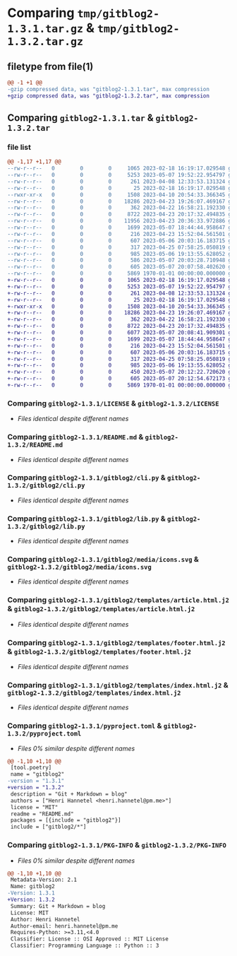 # Comparing `tmp/gitblog2-1.3.1.tar.gz` & `tmp/gitblog2-1.3.2.tar.gz`

## filetype from file(1)

```diff
@@ -1 +1 @@
-gzip compressed data, was "gitblog2-1.3.1.tar", max compression
+gzip compressed data, was "gitblog2-1.3.2.tar", max compression
```

## Comparing `gitblog2-1.3.1.tar` & `gitblog2-1.3.2.tar`

### file list

```diff
@@ -1,17 +1,17 @@
--rw-r--r--   0        0        0     1065 2023-02-18 16:19:17.029548 gitblog2-1.3.1/LICENSE
--rw-r--r--   0        0        0     5253 2023-05-07 19:52:22.954797 gitblog2-1.3.1/README.md
--rw-r--r--   0        0        0      261 2023-04-08 12:33:53.131324 gitblog2-1.3.1/build.py
--rw-r--r--   0        0        0       25 2023-02-18 16:19:17.029548 gitblog2-1.3.1/gitblog2/__init__.py
--rwxr-xr-x   0        0        0     1508 2023-04-10 20:54:33.366345 gitblog2-1.3.1/gitblog2/cli.py
--rw-r--r--   0        0        0    18286 2023-04-23 19:26:07.469167 gitblog2-1.3.1/gitblog2/lib.py
--rw-r--r--   0        0        0      362 2023-04-22 16:58:21.192330 gitblog2-1.3.1/gitblog2/media/favicon.svg
--rw-r--r--   0        0        0     8722 2023-04-23 20:17:32.494835 gitblog2-1.3.1/gitblog2/media/icons.svg
--rw-r--r--   0        0        0    11956 2023-04-23 20:36:33.972886 gitblog2-1.3.1/gitblog2/style.css
--rw-r--r--   0        0        0     1699 2023-05-07 18:44:44.958647 gitblog2-1.3.1/gitblog2/templates/article.html.j2
--rw-r--r--   0        0        0      216 2023-04-23 15:52:04.561501 gitblog2-1.3.1/gitblog2/templates/article_datetimes.html.j2
--rw-r--r--   0        0        0      607 2023-05-06 20:03:16.183715 gitblog2-1.3.1/gitblog2/templates/footer.html.j2
--rw-r--r--   0        0        0      317 2023-04-25 07:58:25.050819 gitblog2-1.3.1/gitblog2/templates/head_common.html.j2
--rw-r--r--   0        0        0      985 2023-05-06 19:13:55.628052 gitblog2-1.3.1/gitblog2/templates/index.html.j2
--rw-r--r--   0        0        0      586 2023-05-07 20:03:28.710948 gitblog2-1.3.1/gitblog2/templates/navbar.html.j2
--rw-r--r--   0        0        0      605 2023-05-07 20:07:58.402620 gitblog2-1.3.1/pyproject.toml
--rw-r--r--   0        0        0     5869 1970-01-01 00:00:00.000000 gitblog2-1.3.1/PKG-INFO
+-rw-r--r--   0        0        0     1065 2023-02-18 16:19:17.029548 gitblog2-1.3.2/LICENSE
+-rw-r--r--   0        0        0     5253 2023-05-07 19:52:22.954797 gitblog2-1.3.2/README.md
+-rw-r--r--   0        0        0      261 2023-04-08 12:33:53.131324 gitblog2-1.3.2/build.py
+-rw-r--r--   0        0        0       25 2023-02-18 16:19:17.029548 gitblog2-1.3.2/gitblog2/__init__.py
+-rwxr-xr-x   0        0        0     1508 2023-04-10 20:54:33.366345 gitblog2-1.3.2/gitblog2/cli.py
+-rw-r--r--   0        0        0    18286 2023-04-23 19:26:07.469167 gitblog2-1.3.2/gitblog2/lib.py
+-rw-r--r--   0        0        0      362 2023-04-22 16:58:21.192330 gitblog2-1.3.2/gitblog2/media/favicon.svg
+-rw-r--r--   0        0        0     8722 2023-04-23 20:17:32.494835 gitblog2-1.3.2/gitblog2/media/icons.svg
+-rw-r--r--   0        0        0     6077 2023-05-07 20:08:41.909301 gitblog2-1.3.2/gitblog2/style.css
+-rw-r--r--   0        0        0     1699 2023-05-07 18:44:44.958647 gitblog2-1.3.2/gitblog2/templates/article.html.j2
+-rw-r--r--   0        0        0      216 2023-04-23 15:52:04.561501 gitblog2-1.3.2/gitblog2/templates/article_datetimes.html.j2
+-rw-r--r--   0        0        0      607 2023-05-06 20:03:16.183715 gitblog2-1.3.2/gitblog2/templates/footer.html.j2
+-rw-r--r--   0        0        0      317 2023-04-25 07:58:25.050819 gitblog2-1.3.2/gitblog2/templates/head_common.html.j2
+-rw-r--r--   0        0        0      985 2023-05-06 19:13:55.628052 gitblog2-1.3.2/gitblog2/templates/index.html.j2
+-rw-r--r--   0        0        0      450 2023-05-07 20:12:22.720620 gitblog2-1.3.2/gitblog2/templates/navbar.html.j2
+-rw-r--r--   0        0        0      605 2023-05-07 20:12:54.672173 gitblog2-1.3.2/pyproject.toml
+-rw-r--r--   0        0        0     5869 1970-01-01 00:00:00.000000 gitblog2-1.3.2/PKG-INFO
```

### Comparing `gitblog2-1.3.1/LICENSE` & `gitblog2-1.3.2/LICENSE`

 * *Files identical despite different names*

### Comparing `gitblog2-1.3.1/README.md` & `gitblog2-1.3.2/README.md`

 * *Files identical despite different names*

### Comparing `gitblog2-1.3.1/gitblog2/cli.py` & `gitblog2-1.3.2/gitblog2/cli.py`

 * *Files identical despite different names*

### Comparing `gitblog2-1.3.1/gitblog2/lib.py` & `gitblog2-1.3.2/gitblog2/lib.py`

 * *Files identical despite different names*

### Comparing `gitblog2-1.3.1/gitblog2/media/icons.svg` & `gitblog2-1.3.2/gitblog2/media/icons.svg`

 * *Files identical despite different names*

### Comparing `gitblog2-1.3.1/gitblog2/templates/article.html.j2` & `gitblog2-1.3.2/gitblog2/templates/article.html.j2`

 * *Files identical despite different names*

### Comparing `gitblog2-1.3.1/gitblog2/templates/footer.html.j2` & `gitblog2-1.3.2/gitblog2/templates/footer.html.j2`

 * *Files identical despite different names*

### Comparing `gitblog2-1.3.1/gitblog2/templates/index.html.j2` & `gitblog2-1.3.2/gitblog2/templates/index.html.j2`

 * *Files identical despite different names*

### Comparing `gitblog2-1.3.1/pyproject.toml` & `gitblog2-1.3.2/pyproject.toml`

 * *Files 0% similar despite different names*

```diff
@@ -1,10 +1,10 @@
 [tool.poetry]
 name = "gitblog2"
-version = "1.3.1"
+version = "1.3.2"
 description = "Git + Markdown = blog"
 authors = ["Henri Hannetel <henri.hannetel@pm.me>"]
 license = "MIT"
 readme = "README.md"
 packages = [{include = "gitblog2"}]
 include = ["gitblog2/*"]
```

### Comparing `gitblog2-1.3.1/PKG-INFO` & `gitblog2-1.3.2/PKG-INFO`

 * *Files 0% similar despite different names*

```diff
@@ -1,10 +1,10 @@
 Metadata-Version: 2.1
 Name: gitblog2
-Version: 1.3.1
+Version: 1.3.2
 Summary: Git + Markdown = blog
 License: MIT
 Author: Henri Hannetel
 Author-email: henri.hannetel@pm.me
 Requires-Python: >=3.11,<4.0
 Classifier: License :: OSI Approved :: MIT License
 Classifier: Programming Language :: Python :: 3
```

